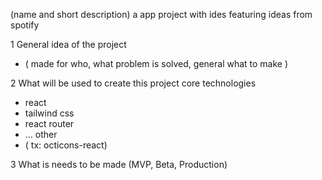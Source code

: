  (name and short description)  a app project with ides featuring ideas from spotify 

1 General idea of the project
 - ( made for who, what problem is solved, general what to make )

2 What will be used to create this project 
  core technologies
  - react 
  - tailwind css
  - react router
  - ...
 other 
 - ( tx: octicons-react)

 3 What is needs to be made (MVP, Beta, Production)